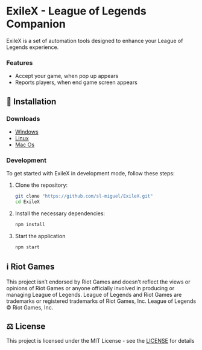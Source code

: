 # ExileX - League of Legends Companion

ExileX is a set of automation tools designed to enhance your League of Legends experience.

### Features

- Accept your game, when pop up appears
- Reports players, when end game screen appears

## 💾 Installation

### Downloads

- [Windows](https://github.com/sl-miguel/ExileX/releases/download/v0.1.0/exilex--win.exe)
- [Linux](https://github.com/sl-miguel/ExileX/releases/download/v0.1.0/exilex--linux.sh)
- [Mac Os](https://github.com/sl-miguel/ExileX/releases/download/v0.1.0/exilex--macos.app.zip) 

### Development

To get started with ExileX in development mode, follow these steps:

1. Clone the repository:

   ```bash
   git clone "https://github.com/sl-miguel/ExileX.git"
   cd ExileX
   ```

2. Install the necessary dependencies:

   ```bash
   npm install
   ```

3. Start the application

   ```bash
   npm start
   ```

## ℹ️ Riot Games

This project isn’t endorsed by Riot Games and doesn’t reflect the views or opinions of Riot Games or anyone officially involved in producing or managing League of Legends. League of Legends and Riot Games are trademarks or registered trademarks of Riot Games, Inc. League of Legends © Riot Games, Inc.

## ⚖️ License

This project is licensed under the MIT License - see the [LICENSE](/LICENSE) for details
